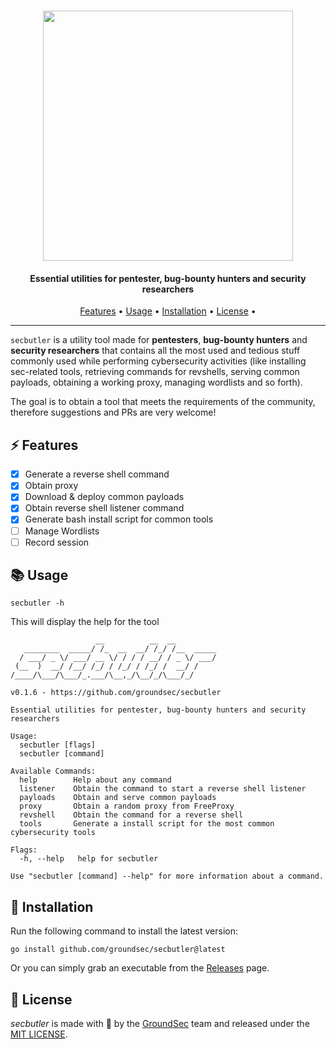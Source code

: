 <h1 align="center">
	<img src="https://github.com/groundsec/secbutler/blob/main/docs/logo.png?raw=true" width="400">
</h1>

<h4 align="center">Essential utilities for pentester, bug-bounty hunters and security researchers</h4>

<p align="center">
  <a href="#-features">Features</a> •
  <a href="#-usage">Usage</a> •
  <a href="#-installation">Installation</a> •
  <a href="#-license">License</a> •
</p>

---

`secbutler` is a utility tool made for **pentesters**, **bug-bounty hunters** and **security researchers** that contains all the most used and tedious stuff commonly used while performing cybersecurity activities (like installing sec-related tools, retrieving commands for revshells, serving common payloads, obtaining a working proxy, managing wordlists and so forth).

The goal is to obtain a tool that meets the requirements of the community, therefore suggestions and PRs are very welcome!

## ⚡ Features

- [x] Generate a reverse shell command
- [x] Obtain proxy
- [x] Download & deploy common payloads
- [x] Obtain reverse shell listener command
- [x] Generate bash install script for common tools
- [ ] Manage Wordlists
- [ ] Record session

## 📚 Usage

```
secbutler -h
```

This will display the help for the tool

```
                   __          __  __
   ________  _____/ /_  __  __/ /_/ /__  _____
  / ___/ _ \/ ___/ __ \/ / / / __/ / _ \/ ___/
 (__  )  __/ /__/ /_/ / /_/ / /_/ /  __/ /
/____/\___/\___/_.___/\__,_/\__/_/\___/_/

v0.1.6 - https://github.com/groundsec/secbutler

Essential utilities for pentester, bug-bounty hunters and security researchers

Usage:
  secbutler [flags]
  secbutler [command]

Available Commands:
  help        Help about any command
  listener    Obtain the command to start a reverse shell listener
  payloads    Obtain and serve common payloads
  proxy       Obtain a random proxy from FreeProxy
  revshell    Obtain the command for a reverse shell
  tools       Generate a install script for the most common cybersecurity tools

Flags:
  -h, --help   help for secbutler

Use "secbutler [command] --help" for more information about a command.
```

## 🚀 Installation

Run the following command to install the latest version:

```
go install github.com/groundsec/secbutler@latest
```

Or you can simply grab an executable from the [Releases](https://github.com/groundsec/secbutler/releases) page.

## 🪪 License

_secbutler_ is made with 🖤 by the [GroundSec](https://groundsec.io) team and released under the [MIT LICENSE](https://github.com/groundsec/secbutler/blob/main/LICENSE).
